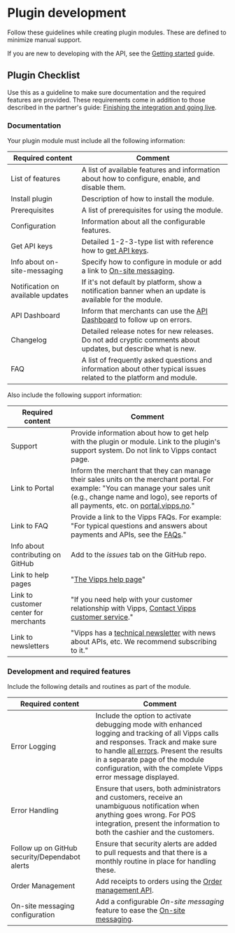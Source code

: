 <!-- START_METADATA
---
sidebar_label: Plugin development
sidebar_position: 10
pagination_next: null
pagination_prev: null
---
END_METADATA -->


# Plugin development

Follow these guidelines while creating plugin modules. These are defined to minimize manual support.

If you are new to developing with the API, see the [Getting started](https://developer.vippsmobilepay.com/docs/getting-started) guide.

## Plugin Checklist

Use this as a guideline to make sure documentation and the required features are provided. These requirements come in addition to those described in the partner's guide: [Finishing the integration and going live](https://developer.vippsmobilepay.com/docs/partner#finishing-the-integration-and-going-live).

### Documentation

Your plugin module must include all the following information:

| Required content  | Comment      |
|-------------------|--------------|
| List of features  | A list of available features and information about how to configure, enable, and disable them. |
| Install plugin    | Description of how to install the module. |
| Prerequisites     | A list of prerequisites for using the module.|
| Configuration     | Information about all the configurable features. |
| Get API keys      | Detailed 1-2-3-type list with reference how to [get API keys](https://developer.vippsmobilepay.com/docs/common-topics/api-keys#getting-the-api-keys). |
| Info about on-site-messaging| Specify how to configure in module or add a link to [On-site messaging](https://developer.vippsmobilepay.com/docs/design-guidelines/checkout-on-site-messaging/). |
| Notification on available updates| If it's not default by platform, show a notification banner when an update is available for the module. |
| API Dashboard     | Inform that merchants can use the [API Dashboard](https://developer.vippsmobilepay.com/docs/developer-resources/api-dashboard) to follow up on errors.|
| Changelog         | Detailed release notes for new releases. Do not add cryptic comments about updates, but describe what is new. |
| FAQ               | A list of frequently asked questions and information about other typical issues related to the platform and module.|

Also include the following support information:

| Required content      | Comment   |
|-----------------------|-----------|
| Support               | Provide information about how to get help with the plugin or module. Link to the plugin's support system. Do not link to Vipps contact page. |
| Link to Portal  | Inform the merchant that they can manage their sales units on the merchant portal. For example: "You can manage your sales unit (e.g., change name and logo), see reports of all payments, etc. on [portal.vipps.no](https://portal.vipps.no)." |
| Link to FAQ     | Provide a link to the Vipps FAQs. For example: "For typical questions and answers about payments and APIs, see the [FAQs](https://developer.vippsmobilepay.com/docs/faqs)." |
| Info about contributing on GitHub | Add to the *issues* tab on the GitHub repo. |
| Link to help pages | "[The Vipps help page](https://vipps.no/hjelp/vipps/)" |
| Link to customer center for merchants | "If you need help with your customer relationship with Vipps, [Contact Vipps customer service](https://vipps.no/hjelp/vipps/)." |
| Link to newsletters       | "Vipps has a [technical newsletter](https://developer.vippsmobilepay.com/docs/newsletters) with news about APIs, etc. We recommend subscribing to it." |

### Development and required features

Include the following details and routines as part of the module.

| Required content    | Comment   |
|---------------------|-----------|
| Error Logging   | Include the option to activate debugging mode with enhanced logging and tracking of all Vipps calls and responses. Track and make sure to handle [all errors](https://developer.vippsmobilepay.com/docs/common-topics/errors/). Present the results in a separate page of the module configuration, with the complete Vipps error message displayed.
| Error Handling  | Ensure that users, both administrators and customers, receive an unambiguous notification when anything goes wrong. For POS integration, present the information to both the cashier and the customers.
| Follow up on GitHub security/Dependabot alerts | Ensure that security alerts are added to pull requests and that there is a monthly routine in place for handling these. |
| Order Management | Add receipts to orders using the [Order management API](https://developer.vippsmobilepay.com/docs/APIs/order-management-api/vipps-order-management-api/). |
| On-site messaging configuration| Add a configurable *On-site messaging* feature to ease the [On-site messaging](https://developer.vippsmobilepay.com/docs/design-guidelines/checkout-on-site-messaging/). |
